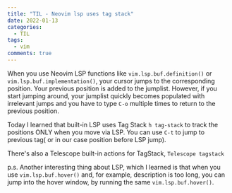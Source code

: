 ```yaml
---
title: "TIL - Neovim lsp uses tag stack"
date: 2022-01-13
categories:
  - TIL
tags:
  - vim
comments: true
---
```


When you use Neovim LSP functions like `vim.lsp.buf.definition()` or
`vim.lsp.buf.implementation()`, your cursor jumps to the corresponding position.
Your previous position is added to the jumplist. However, if you start jumping
around, your jumplist quickly becomes populated with irrelevant jumps and
you have to type `C-o` multiple times to return to the previous position.

Today I learned that built-in LSP uses Tag Stack `h tag-stack` to track the
positions ONLY when you move via LSP. You can use `C-t` to jump to previous tag(
or in our case position before LSP jump).

There's also a Telescope built-in actions for TagStack, `Telescope tagstack`

p.s. Another interesting thing about LSP, which I learned is that when you
use `vim.lsp.buf.hover()` and, for example, description is too long, you can jump
into the hover window, by running the same `vim.lsp.buf.hover()`.
